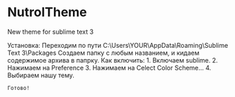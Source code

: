 # NutrolTheme
New theme for sublime text 3

Установка:
  Переходим по пути C:\Users\YOUR\AppData\Roaming\Sublime Text 3\Packages
	Создаем папку с любым названием, и кидаем содержимое архива в папрку.
Как включить:
	1. Включаем sublime.
	2. Нажимаем на Preference
	3. Нажимаем на Celect Color Scheme...
	4. Выбираем нашу тему.
	
	Готово!
